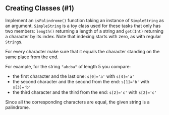 ## Creating Classes (#1)

Implement an `isPalindrome()` function taking an instance of `SimpleString` as
an argument. `SimpleString` is a toy class used for these tasks that only has
two members: `length()` returning a length of a string  and `get(Int)`
returning a character by its index. Note that indexing starts with zero, as
with regular `String`s.

<div class="hint">

For every character make sure that it equals the character standing
on the same place from the end. 

For example, for the string `"abcba"` of length 5 you compare:
- the first character and the last one: `s[0]='a'` with `s[4]='a'`
- the second character and the second from the end: `s[1]='b'` with `s[3]='b'`
- the third character and the third from the end: `s[2]='c'` with `s[2]='c'`

Since all the corresponding characters are equal, the given string is
a palindrome. 

</div>